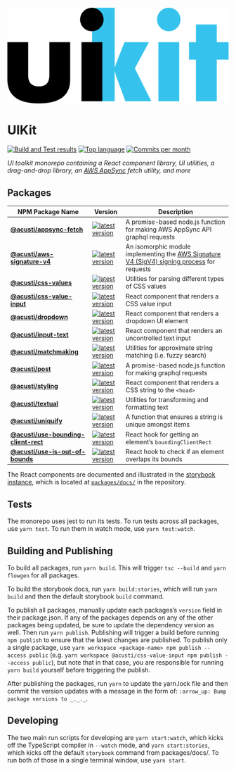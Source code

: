 ![uikit wordmark](https://raw.githubusercontent.com/acusti/uikit/main/wordmark.svg)

# UIKit

[![Build and Test results](https://img.shields.io/github/workflow/status/acusti/uikit/Build%20and%20Test?style=for-the-badge)](https://github.com/acusti/uikit/actions/workflows/node.js.yml)
[![Top language](https://img.shields.io/github/languages/top/acusti/uikit?style=for-the-badge)](https://github.com/acusti/uikit/search?l=typescript)
[![Commits per month](https://img.shields.io/github/commit-activity/m/acusti/uikit?style=for-the-badge)](https://github.com/acusti/uikit/pulse)

_UI toolkit monorepo containing a React component library, UI utilities, a
drag-and-drop library, an [AWS AppSync](https://aws.amazon.com/appsync/)
fetch utility, and more_

## Packages

| NPM Package Name                         | Version                                                                                                                                                              | Description                                                                                              |
| ---------------------------------------- | -------------------------------------------------------------------------------------------------------------------------------------------------------------------- | -------------------------------------------------------------------------------------------------------- |
| **[@acusti/appsync-fetch][]**            | [![latest version](https://img.shields.io/npm/v/@acusti/appsync-fetch?style=flat-square)](https://www.npmjs.com/package/@acusti/appsync-fetch)                       | A promise-based node.js function for making AWS AppSync API graphql requests                             |
| **[@acusti/aws-signature-v4][]**         | [![latest version](https://img.shields.io/npm/v/@acusti/aws-signature-v4?style=flat-square)](https://www.npmjs.com/package/@acusti/aws-signature-v4)                 | An isomorphic module implementing the [AWS Signature V4 (SigV4) signing process][aws sigv4] for requests |
| **[@acusti/css-values][]**               | [![latest version](https://img.shields.io/npm/v/@acusti/css-values?style=flat-square)](https://www.npmjs.com/package/@acusti/css-values)                             | Utilities for parsing different types of CSS values                                                      |
| **[@acusti/css-value-input][]**          | [![latest version](https://img.shields.io/npm/v/@acusti/css-value-input?style=flat-square)](https://www.npmjs.com/package/@acusti/css-value-input)                   | React component that renders a CSS value input                                                           |
| **[@acusti/dropdown][]**                 | [![latest version](https://img.shields.io/npm/v/@acusti/dropdown?style=flat-square)](https://www.npmjs.com/package/@acusti/dropdown)                                 | React component that renders a dropdown UI element                                                       |
| **[@acusti/input-text][]**               | [![latest version](https://img.shields.io/npm/v/@acusti/input-text?style=flat-square)](https://www.npmjs.com/package/@acusti/input-text)                             | React component that renders an uncontrolled text input                                                  |
| **[@acusti/matchmaking][]**              | [![latest version](https://img.shields.io/npm/v/@acusti/matchmaking?style=flat-square)](https://www.npmjs.com/package/@acusti/matchmaking)                           | Utilities for approximate string matching (i.e. fuzzy search)                                            |
| **[@acusti/post][]**                     | [![latest version](https://img.shields.io/npm/v/@acusti/post?style=flat-square)](https://www.npmjs.com/package/@acusti/post)                                         | A promise-based node.js function for making graphql requests                                             |
| **[@acusti/styling][]**                  | [![latest version](https://img.shields.io/npm/v/@acusti/styling?style=flat-square)](https://www.npmjs.com/package/@acusti/styling)                                   | React component that renders a CSS string to the `<head>`                                                |
| **[@acusti/textual][]**                  | [![latest version](https://img.shields.io/npm/v/@acusti/textual?style=flat-square)](https://www.npmjs.com/package/@acusti/textual)                                   | Utilities for transforming and formatting text                                                           |
| **[@acusti/uniquify][]**                 | [![latest version](https://img.shields.io/npm/v/@acusti/uniquify?style=flat-square)](https://www.npmjs.com/package/@acusti/uniquify)                                 | A function that ensures a string is unique amongst items                                                 |
| **[@acusti/use-bounding-client-rect][]** | [![latest version](https://img.shields.io/npm/v/@acusti/use-bounding-client-rect?style=flat-square)](https://www.npmjs.com/package/@acusti/use-bounding-client-rect) | React hook for getting an element’s `boundingClientRect`                                                 |
| **[@acusti/use-is-out-of-bounds][]**     | [![latest version](https://img.shields.io/npm/v/@acusti/use-is-out-of-bounds?style=flat-square)](https://www.npmjs.com/package/@acusti/use-is-out-of-bounds)         | React hook to check if an element overlaps its bounds                                                    |

[@acusti/appsync-fetch]:
    https://github.com/acusti/uikit/tree/main/packages/appsync-fetch
[@acusti/aws-signature-v4]:
    https://github.com/acusti/uikit/tree/main/packages/aws-signature-v4
[aws sigv4]:
    https://docs.aws.amazon.com/general/latest/gr/signature-version-4.html
[@acusti/css-values]:
    https://github.com/acusti/uikit/tree/main/packages/css-values
[@acusti/css-value-input]:
    https://github.com/acusti/uikit/tree/main/packages/css-value-input
[@acusti/dropdown]:
    https://github.com/acusti/uikit/tree/main/packages/dropdown
[@acusti/input-text]:
    https://github.com/acusti/uikit/tree/main/packages/input-text
[@acusti/matchmaking]:
    https://github.com/acusti/uikit/tree/main/packages/matchmaking
[@acusti/post]: https://github.com/acusti/uikit/tree/main/packages/post
[@acusti/styling]:
    https://github.com/acusti/uikit/tree/main/packages/styling
[@acusti/textual]:
    https://github.com/acusti/uikit/tree/main/packages/textual
[@acusti/uniquify]:
    https://github.com/acusti/uikit/tree/main/packages/uniquify
[@acusti/use-bounding-client-rect]:
    https://github.com/acusti/uikit/tree/main/packages/use-bounding-client-rect
[@acusti/use-is-out-of-bounds]:
    https://github.com/acusti/uikit/tree/main/packages/use-is-out-of-bounds

The React components are documented and illustrated in the [storybook
instance][], which is located at [`packages/docs/`][packages/docs] in the
repository.

[storybook instance]: https://acusti-uikit.netlify.app
[packages/docs]: https://github.com/acusti/uikit/tree/main/packages/docs

## Tests

The monorepo uses jest to run its tests. To run tests across all packages,
use `yarn test`. To run them in watch mode, use `yarn test:watch`.

## Building and Publishing

To build all packages, run `yarn build`. This will trigger `tsc --build`
and `yarn flowgen` for all packages.

To build the storybook docs, run `yarn build:stories`, which will run
`yarn build` and then the default storybook `build` command.

To publish all packages, manually update each packages’s `version` field in
their package.json. If any of the packages depends on any of the other
packages being updated, be sure to update the dependency version as well.
Then run `yarn publish`. Publishing will trigger a build before running
`npm publish` to ensure that the latest changes are published. To publish
only a single package, use
`yarn workspace <package-name> npm publish --access public` (e.g.
`yarn workspace @acusti/css-value-input npm publish --access public`), but
note that in that case, you are responsible for running `yarn build`
yourself before triggering the publish.

After publishing the packages, run `yarn` to update the yarn.lock file and
then commit the version updates with a message in the form of:
`:arrow_up: Bump package versions to _._._`.

## Developing

The two main run scripts for developing are `yarn start:watch`, which kicks
off the TypeScript compiler in `--watch` mode, and `yarn start:stories`,
which kicks off the default `storybook` command from packages/docs/. To run
both of those in a single terminal window, use `yarn start`.
